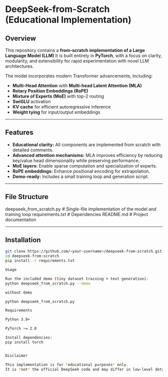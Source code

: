 # DeepSeek-from-Scratch (Educational Implementation)

## Overview
This repository contains a **from-scratch implementation of a Large Language Model (LLM)** 
It is built entirely in **PyTorch**, with a focus on clarity, modularity, and extensibility for rapid experimentation with novel LLM architectures.

The model incorporates modern Transformer advancements, including:
- **Multi-Head Attention** with **Multi-head Latent Attention (MLA)**
- **Rotary Position Embeddings (RoPE)**
- **Mixture of Experts (MoE)** with top-2 routing
- **SwiGLU** activation
- **KV cache** for efficient autoregressive inference
- **Weight tying** for input/output embeddings

---

## Features
- **Educational clarity:** All components are implemented from scratch with detailed comments.
- **Advanced attention mechanisms:** MLA improves efficiency by reducing key/value head dimensionality while preserving performance.
- **MoE layers:** Enable sparse computation and specialization of experts.
- **RoPE embeddings:** Enhance positional encoding for extrapolation.
- **Demo-ready:** Includes a small training loop and generation script.

---

## File Structure
deepseek_from_scratch.py # Single-file implementation of the model and training loop
requirements.txt # Dependencies
README.md # Project documentation



---

## Installation
```bash
git clone https://github.com/<your-username>/deepseek-from-scratch.git
cd deepseek-from-scratch
pip install -r requirements.txt

Usage

Run the included demo (tiny dataset training + text generation):
python deepseek_from_scratch.py --demo

without demo

python deepseek_from_scratch.py

Requirements

Python 3.9+

PyTorch >= 2.0

Install dependencies:
pip install torch


Disclaimer

This implementation is for *educational purposes* only.
It is *not* the official DeepSeek code and may differ in low-level details.




